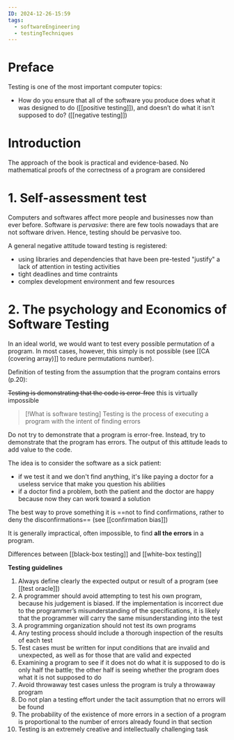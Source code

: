 ```yaml
---
ID: 2024-12-26-15:59
tags:
  - softwareEngineering
  - testingTechniques
---
```

# Preface

Testing is one of the most important computer topics:
- How do you ensure that all of the software you produce does what it was designed to do ([[positive testing]]), and doesn’t do what it isn’t supposed to do? ([[negative testing]])

# Introduction

The approach of the book is practical and evidence-based. No mathematical proofs of the correctness of a program are considered

# 1. Self-assessment test

Computers and softwares affect more people and businesses now than ever before.
Software is *pervasive*: there are few tools nowadays that are not software driven. Hence, testing should be pervasive too.

A general negative attitude toward testing is registered:
- using libraries and dependencies that have been pre-tested "justify" a lack of attention in testing activities
- tight deadlines and time contraints
- complex development environment and few resources

# 2. The psychology and Economics of Software Testing

In an ideal world, we would want to test every possible permutation of a program. In most cases, however, this simply is not possible (see [[CA (covering array)]] to redure permutations number).

Definition of testing from the assumption that the program contains errors (p.20):

~~Testing is demonstrating that the code is error-free~~ this is virtually impossible

> [!What is software testing]
Testing is the process of executing a program with the intent of finding errors

Do not try to demonstrate that a program is error-free. Instead, try to demonstrate that the program has errors. The output of this attitude leads to add value to the code.

The idea is to consider the software as a sick patient:
- if we test it and we don't find anything, it's like paying a doctor for a useless service that make you question his abilities
- if a doctor find a problem, both the patient and the doctor are happy because now they can work toward a solution

The best way to prove something it is ==not to find confirmations, rather to deny the disconfirmations== (see [[confirmation bias]])

It is generally impractical, often impossible, to find **all the errors** in a program.

Differences between [[black-box testing]] and [[white-box testing]]

**Testing guidelines**
1) Always define clearly the expected output or result of a program (see [[test oracle]])
2) A programmer should avoid attempting to test his own program, because his judgement is biased. If the implementation is incorrect due to the programmer’s misunderstanding of the specifications, it is likely that the programmer will carry the same misunderstanding into the test
3) A programming organization should not test its own programs
4) Any testing process should include a thorough inspection of the results of each test
5) Test cases must be written for input conditions that are invalid and unexpected, as well as for those that are valid and expected
6) Examining a program to see if it does not do what it is supposed to do is only half the battle; the other half is seeing whether the program does what it is not supposed to do
7) Avoid throwaway test cases unless the program is truly a throwaway program
8) Do not plan a testing effort under the tacit assumption that no errors will be found
9) The probability of the existence of more errors in a section of a program is proportional to the number of errors already found in that section
10) Testing is an extremely creative and intellectually challenging task
